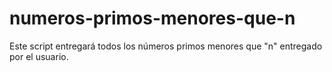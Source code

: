 # numeros-primos-menores-que-n
 Este script entregará todos los números primos menores que "n" entregado por el usuario.
